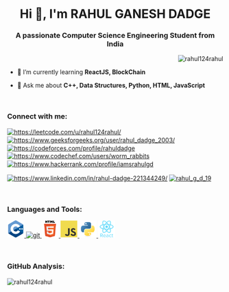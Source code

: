 
<h1 align="center">Hi 👋, I'm RAHUL GANESH DADGE</h1>
<h3 align="center">A passionate Computer Science Engineering Student from India</h3>

<p align="right"> <img src="https://komarev.com/ghpvc/?username=rahul124rahul&label=Profile%20views&color=0e75b6&style=flat" alt="rahul124rahul" /> </p>

- 🌱 I’m currently learning **ReactJS, BlockChain**

- 💬 Ask me about **C++, Data Structures, Python, HTML, JavaScript**



<br>
<h3 align="left">Connect with me:</h3>
<p align="left">
  
<a href="https://leetcode.com/u/rahul124rahul/" target="blank"><img align="center" src="https://raw.githubusercontent.com/rahuldkjain/github-profile-readme-generator/master/src/images/icons/Social/leet-code.svg" alt="https://leetcode.com/u/rahul124rahul/" height="30" width="40" /></a>
<a href="https://www.geeksforgeeks.org/user/rahul_dadge_2003/" target="blank"><img align="center" src="https://raw.githubusercontent.com/rahuldkjain/github-profile-readme-generator/master/src/images/icons/Social/geeks-for-geeks.svg" alt="https://www.geeksforgeeks.org/user/rahul_dadge_2003/" height="30" width="40" /></a>
<a href="https://codeforces.com/profile/rahuldadge" target="blank"><img align="center" src="https://raw.githubusercontent.com/rahuldkjain/github-profile-readme-generator/master/src/images/icons/Social/codeforces.svg" alt="https://codeforces.com/profile/rahuldadge" height="30" width="40" /></a>
<a href="https://www.codechef.com/users/worm_rabbits" target="blank"><img align="center" src="https://cdn.jsdelivr.net/npm/simple-icons@3.1.0/icons/codechef.svg" alt="https://www.codechef.com/users/worm_rabbits" height="30" width="40" /></a>
<a href="https://www.hackerrank.com/profile/iamsrahulgd" target="blank"><img align="center" src="https://raw.githubusercontent.com/rahuldkjain/github-profile-readme-generator/master/src/images/icons/Social/hackerrank.svg" alt="https://www.hackerrank.com/profile/iamsrahulgd" height="30" width="40" /></a>

<a href="https://www.linkedin.com/in/rahul-dadge-221344249/" target="blank"><img align="center" src="https://raw.githubusercontent.com/rahuldkjain/github-profile-readme-generator/master/src/images/icons/Social/linked-in-alt.svg" alt="https://www.linkedin.com/in/rahul-dadge-221344249/" height="30" width="40" /></a>
<a href="https://twitter.com/rahul_g_d_19" target="blank"><img align="center" src="https://raw.githubusercontent.com/rahuldkjain/github-profile-readme-generator/master/src/images/icons/Social/twitter.svg" alt="rahul_g_d_19" height="30" width="40" /></a>



</p>

<br>
<h3 align="left" >Languages and Tools:</h3>
<p align="left"> <a href="https://www.w3schools.com/cpp/" target="_blank" rel="noreferrer"> <img src="https://raw.githubusercontent.com/devicons/devicon/master/icons/cplusplus/cplusplus-original.svg" alt="cplusplus" width="40" height="40"/> </a> <a href="https://git-scm.com/" target="_blank" rel="noreferrer"> <img src="https://www.vectorlogo.zone/logos/git-scm/git-scm-icon.svg" alt="git" width="40" height="40"/> </a> <a href="https://www.w3.org/html/" target="_blank" rel="noreferrer"> <img src="https://raw.githubusercontent.com/devicons/devicon/master/icons/html5/html5-original-wordmark.svg" alt="html5" width="40" height="40"/> </a> <a href="https://developer.mozilla.org/en-US/docs/Web/JavaScript" target="_blank" rel="noreferrer"> <img src="https://raw.githubusercontent.com/devicons/devicon/master/icons/javascript/javascript-original.svg" alt="javascript" width="40" height="40"/> </a>  <a href="https://www.python.org" target="_blank" rel="noreferrer"> <img src="https://raw.githubusercontent.com/devicons/devicon/master/icons/python/python-original.svg" alt="python" width="40" height="40"/> </a> <a href="https://reactjs.org/" target="_blank" rel="noreferrer"> <img src="https://raw.githubusercontent.com/devicons/devicon/master/icons/react/react-original-wordmark.svg" alt="react" width="40" height="40"/> </a> </p>

<br>

<h3>GitHub Analysis: </h3>
<p><img align="center" src="https://github-readme-streak-stats.herokuapp.com/?user=rahul124rahul&" alt="rahul124rahul" /></p>
